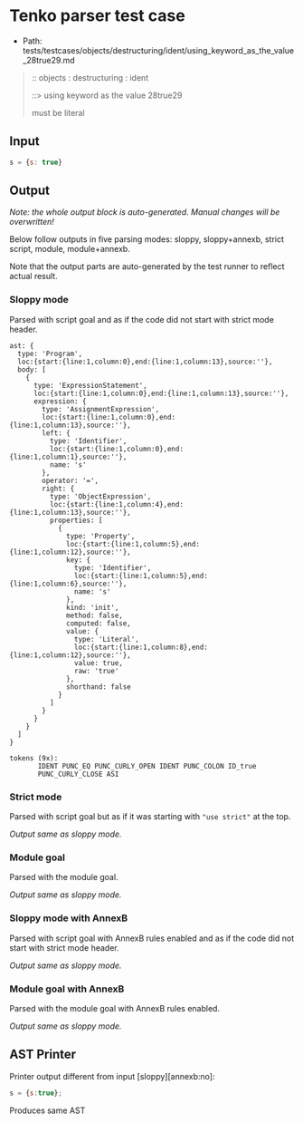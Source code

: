 # Tenko parser test case

- Path: tests/testcases/objects/destructuring/ident/using_keyword_as_the_value_28true29.md

> :: objects : destructuring : ident
>
> ::> using keyword as the value 28true29
>
> must be literal

## Input

`````js
s = {s: true}
`````

## Output

_Note: the whole output block is auto-generated. Manual changes will be overwritten!_

Below follow outputs in five parsing modes: sloppy, sloppy+annexb, strict script, module, module+annexb.

Note that the output parts are auto-generated by the test runner to reflect actual result.

### Sloppy mode

Parsed with script goal and as if the code did not start with strict mode header.

`````
ast: {
  type: 'Program',
  loc:{start:{line:1,column:0},end:{line:1,column:13},source:''},
  body: [
    {
      type: 'ExpressionStatement',
      loc:{start:{line:1,column:0},end:{line:1,column:13},source:''},
      expression: {
        type: 'AssignmentExpression',
        loc:{start:{line:1,column:0},end:{line:1,column:13},source:''},
        left: {
          type: 'Identifier',
          loc:{start:{line:1,column:0},end:{line:1,column:1},source:''},
          name: 's'
        },
        operator: '=',
        right: {
          type: 'ObjectExpression',
          loc:{start:{line:1,column:4},end:{line:1,column:13},source:''},
          properties: [
            {
              type: 'Property',
              loc:{start:{line:1,column:5},end:{line:1,column:12},source:''},
              key: {
                type: 'Identifier',
                loc:{start:{line:1,column:5},end:{line:1,column:6},source:''},
                name: 's'
              },
              kind: 'init',
              method: false,
              computed: false,
              value: {
                type: 'Literal',
                loc:{start:{line:1,column:8},end:{line:1,column:12},source:''},
                value: true,
                raw: 'true'
              },
              shorthand: false
            }
          ]
        }
      }
    }
  ]
}

tokens (9x):
       IDENT PUNC_EQ PUNC_CURLY_OPEN IDENT PUNC_COLON ID_true
       PUNC_CURLY_CLOSE ASI
`````

### Strict mode

Parsed with script goal but as if it was starting with `"use strict"` at the top.

_Output same as sloppy mode._

### Module goal

Parsed with the module goal.

_Output same as sloppy mode._

### Sloppy mode with AnnexB

Parsed with script goal with AnnexB rules enabled and as if the code did not start with strict mode header.

_Output same as sloppy mode._

### Module goal with AnnexB

Parsed with the module goal with AnnexB rules enabled.

_Output same as sloppy mode._

## AST Printer

Printer output different from input [sloppy][annexb:no]:

````js
s = {s:true};
````

Produces same AST
